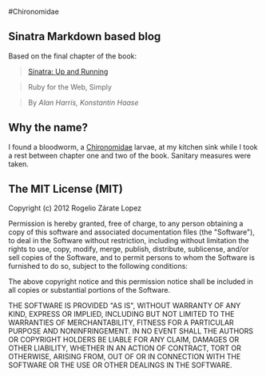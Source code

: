 #Chironomidae

## Sinatra Markdown based blog

Based on the final chapter of the book:

> [Sinatra: Up and Running](http://shop.oreilly.com/product/0636920019664.do)

> Ruby for the Web, Simply

> By *Alan Harris, Konstantin Haase*

## Why the name?

I found a bloodworm, a [Chironomidae](http://en.wikipedia.org/wiki/Chironomidae) larvae, at my kitchen sink while I took a rest between chapter one and two of the book.
Sanitary measures were taken.


## The MIT License (MIT)
Copyright (c) 2012 Rogelio Zárate Lopez

Permission is hereby granted, free of charge, to any person obtaining a copy of this software and associated documentation files (the "Software"), to deal in the Software without restriction, including without limitation the rights to use, copy, modify, merge, publish, distribute, sublicense, and/or sell copies of the Software, and to permit persons to whom the Software is furnished to do so, subject to the following conditions:

The above copyright notice and this permission notice shall be included in all copies or substantial portions of the Software.

THE SOFTWARE IS PROVIDED "AS IS", WITHOUT WARRANTY OF ANY KIND, EXPRESS OR IMPLIED, INCLUDING BUT NOT LIMITED TO THE WARRANTIES OF MERCHANTABILITY, FITNESS FOR A PARTICULAR PURPOSE AND NONINFRINGEMENT. IN NO EVENT SHALL THE AUTHORS OR COPYRIGHT HOLDERS BE LIABLE FOR ANY CLAIM, DAMAGES OR OTHER LIABILITY, WHETHER IN AN ACTION OF CONTRACT, TORT OR OTHERWISE, ARISING FROM, OUT OF OR IN CONNECTION WITH THE SOFTWARE OR THE USE OR OTHER DEALINGS IN THE SOFTWARE.